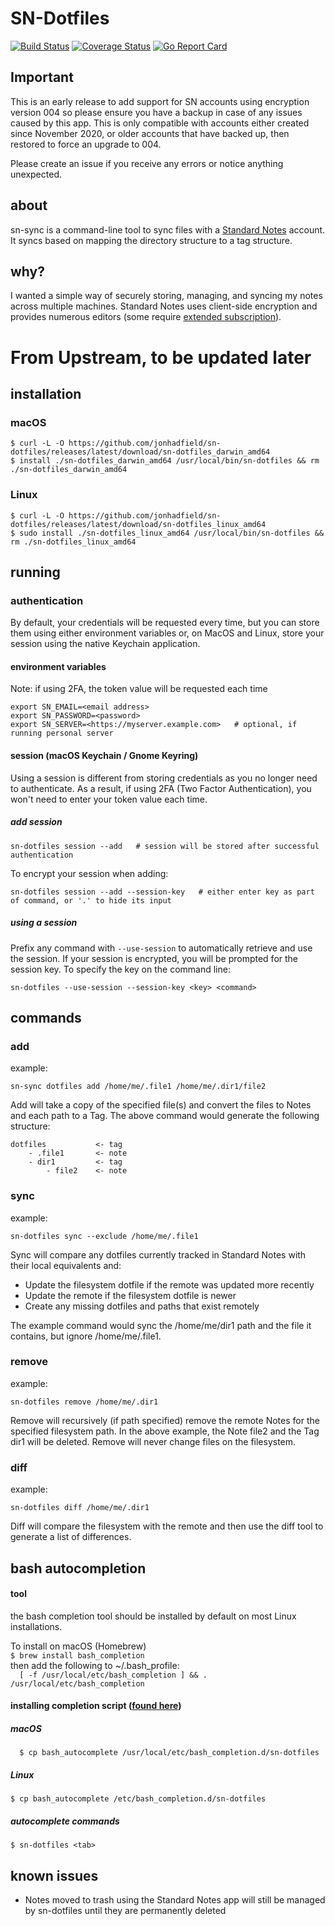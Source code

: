 # SN-Dotfiles

[![Build Status][travisci-image]][travisci-url] [![Coverage Status][coverage-image]][coverage-url] [![Go Report Card][go-report-card-image]][go-report-card-url]  
<!-- [![Quality Gate Status](https://sonarcloud.io/api/project_badges/measure?project=jonhadfield_sn-dotfiles&metric=alert_status)](https://sonarcloud.io/dashboard?id=jonhadfield_sn-dotfiles)
[![Coverage](https://sonarcloud.io/api/project_badges/measure?project=jonhadfield_sn-dotfiles&metric=coverage)](https://sonarcloud.io/dashboard?id=jonhadfield_sn-dotfiles)
[![Security Rating](https://sonarcloud.io/api/project_badges/measure?project=jonhadfield_sn-dotfiles&metric=security_rating)](https://sonarcloud.io/dashboard?id=jonhadfield_sn-dotfiles) -->

## Important
This is an early release to add support for SN accounts using encryption version 004 so please ensure you have a backup in case of any issues caused by this app.
This is only compatible with accounts either created since November 2020, or older accounts that have backed up, then restored to force an upgrade to 004.

Please create an issue if you receive any errors or notice anything unexpected.

## about

sn-sync is a command-line tool to sync files with a [Standard Notes](https://standardnotes.org/) account.
It syncs based on mapping the directory structure to a tag structure.

## why?

I wanted a simple way of securely storing, managing, and syncing my notes across multiple machines. Standard Notes uses client-side encryption and provides numerous editors (some require [extended subscription](https://standardnotes.org/extensions)).  

# From Upstream, to be updated later

## installation

### macOS

```
$ curl -L -O https://github.com/jonhadfield/sn-dotfiles/releases/latest/download/sn-dotfiles_darwin_amd64  
$ install ./sn-dotfiles_darwin_amd64 /usr/local/bin/sn-dotfiles && rm ./sn-dotfiles_darwin_amd64
```

### Linux

```
$ curl -L -O https://github.com/jonhadfield/sn-dotfiles/releases/latest/download/sn-dotfiles_linux_amd64  
$ sudo install ./sn-dotfiles_linux_amd64 /usr/local/bin/sn-dotfiles && rm ./sn-dotfiles_linux_amd64
``` 

## running

### authentication

By default, your credentials will be requested every time, but you can store them using either environment variables or, on MacOS and Linux, store your session using the native Keychain application.

#### environment variables
Note: if using 2FA, the token value will be requested each time
```
export SN_EMAIL=<email address>
export SN_PASSWORD=<password>
export SN_SERVER=<https://myserver.example.com>   # optional, if running personal server
```

#### session (macOS Keychain / Gnome Keyring)
Using a session is different from storing credentials as you no longer need to authenticate. As a result, if using 2FA (Two Factor Authentication), you won't need to enter your token value each time.  
##### add session
```
sn-dotfiles session --add   # session will be stored after successful authentication
```
To encrypt your session when adding:
```
sn-dotfiles session --add --session-key   # either enter key as part of command, or '.' to hide its input
```
##### using a session
Prefix any command with ```--use-session``` to automatically retrieve and use the session.
If your session is encrypted, you will be prompted for the session key. To specify the key on the command line:
```
sn-dotfiles --use-session --session-key <key> <command>
```

## commands

### add
example:
```
sn-sync dotfiles add /home/me/.file1 /home/me/.dir1/file2
```
Add will take a copy of the specified file(s) and convert the files to Notes and each path to a Tag. The above command would generate the following structure:
```
dotfiles           <- tag
    - .file1       <- note 
    - dir1         <- tag
        - file2    <- note
```

### sync
example:
```
sn-dotfiles sync --exclude /home/me/.file1
```
Sync will compare any dotfiles currently tracked in Standard Notes with their local equivalents and:
- Update the filesystem dotfile if the remote was updated more recently
- Update the remote if the filesystem dotfile is newer
- Create any missing dotfiles and paths that exist remotely  

The example command would sync the /home/me/dir1 path and the file it contains, but ignore /home/me/.file1. 

### remove
example:
```
sn-dotfiles remove /home/me/.dir1
```
Remove will recursively (if path specified) remove the remote Notes for the specified filesystem path.
In the above example, the Note file2 and the Tag dir1 will be deleted. Remove will never change files on the filesystem.

### diff
example:
```
sn-dotfiles diff /home/me/.dir1
```
Diff will compare the filesystem with the remote and then use the diff tool to generate a list of differences.

[travisci-image]: https://travis-ci.org/jonhadfield/sn-dotfiles.svg?branch=master
[travisci-url]: https://travis-ci.org/jonhadfield/sn-dotfiles
[go-report-card-url]: https://goreportcard.com/report/github.com/jonhadfield/sn-dotfiles
[go-report-card-image]: https://goreportcard.com/badge/github.com/jonhadfield/sn-dotfiles
[coverage-image]: https://coveralls.io/repos/github/jonhadfield/sn-dotfiles/badge.svg?branch=master
[coverage-url]: https://coveralls.io/github/jonhadfield/sn-dotfiles?branch=master

## bash autocompletion

#### tool
the bash completion tool should be installed by default on most Linux installations.  

To install on macOS (Homebrew)  
``
$ brew install bash_completion  
``  
then add the following to ~/.bash_profile:  
``  
[ -f /usr/local/etc/bash_completion ] && . /usr/local/etc/bash_completion
`` 
#### installing completion script ([found here](https://github.com/jonhadfield/sn-dotfiles/tree/master/autocomplete/bash_autocomplete))
##### macOS  
``  
$ cp bash_autocomplete /usr/local/etc/bash_completion.d/sn-dotfiles
``  
##### Linux  
``
$ cp bash_autocomplete /etc/bash_completion.d/sn-dotfiles
``

##### autocomplete commands
``
$ sn-dotfiles <tab>
``

## known issues

- Notes moved to trash using the Standard Notes app will still be managed by sn-dotfiles until they are permanently deleted 
